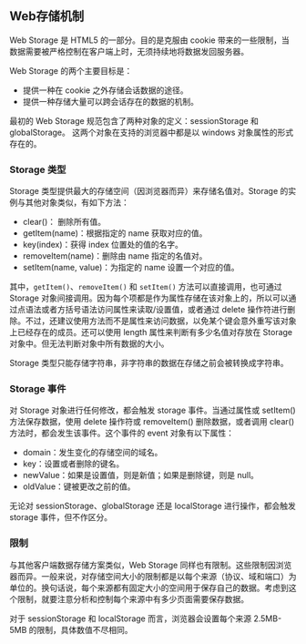 ## Web存储机制 ##

Web Storage 是 HTML5 的一部分。目的是克服由 cookie 带来的一些限制，当数据需要被严格控制在客户端上时，无须持续地将数据发回服务器。

Web Storage 的两个主要目标是： 

* 提供一种在 cookie 之外存储会话数据的途径。
* 提供一种存储大量可以跨会话存在的数据的机制。

最初的 Web Storage 规范包含了两种对象的定义：sessionStorage 和 globalStorage。
这两个对象在支持的浏览器中都是以 windows 对象属性的形式存在的。

### Storage 类型

Storage 类型提供最大的存储空间（因浏览器而异）来存储名值对。Storage 的实例与其他对象类似，有如下方法：

* clear()： 删除所有值。
* getItem(name)：根据指定的 name 获取对应的值。
* key(index)：获得 index 位置处的值的名字。
* removeItem(name)：删除由 name 指定的名值对。
* setItem(name, value)：为指定的 name 设置一个对应的值。

其中，`getItem()`、`removeItem()` 和 `setItem()` 方法可以直接调用，也可通过 Storage 对象间接调用。因为每个项都是作为属性存储在该对象上的，所以可以通过点语法或者方括号语法访问属性来读取/设置值，或者通过 delete 操作符进行删除。不过，还建议使用方法而不是属性来访问数据，以免某个键会意外重写该对象上已经存在的成员。还可以使用 length 属性来判断有多少名值对存放在 Storage 对象中。但无法判断对象中所有数据的大小。

Storage 类型只能存储字符串，非字符串的数据在存储之前会被转换成字符串。

### Storage 事件

对 Storage 对象进行任何修改，都会触发 storage 事件。当通过属性或 setItem() 方法保存数据，使用 delete 操作符或 removeItem() 删除数据，或者调用 clear()方法时，都会发生该事件。这个事件的 event 对象有以下属性：

* domain：发生变化的存储空间的域名。
* key：设置或者删除的键名。
* newValue：如果是设置值，则是新值；如果是删除键，则是 null。
* oldValue：键被更改之前的值。

无论对 sessionStorage、globalStorage 还是 localStorage 进行操作，都会触发 storage 事件，但不作区分。

### 限制

与其他客户端数据存储方案类似，Web Storage 同样也有限制。这些限制因浏览器而异。一般来说，对存储空间大小的限制都是以每个来源（协议、域和端口）为单位的。换句话说，每个来源都有固定大小的空间用于保存自己的数据。考虑到这个限制，就要注意分析和控制每个来源中有多少页面需要保存数据。

对于 sessionStorage 和 localStorage 而言，浏览器会设置每个来源 2.5MB-5MB 的限制，具体数值不尽相同。